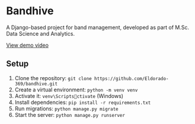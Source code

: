 # Bandhive
A Django-based project for band management, developed as part of M.Sc. Data Science and Analytics.

[View demo video](https://drive.google.com/your-video-link)

## Setup
1. Clone the repository: `git clone https://github.com/Eldorado-369/bandhive.git`
2. Create a virtual environment: `python -m venv venv`
3. Activate it: `venv\Scriptsctivate` (Windows)
4. Install dependencies: `pip install -r requirements.txt`
5. Run migrations: `python manage.py migrate`
6. Start the server: `python manage.py runserver`
